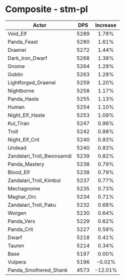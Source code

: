 # Composite - stm-pl
| Actor | DPS | Increase |
|---|:---:|:---:|
|Void_Elf|5289|1.78%|
|Panda_Feast|5280|1.61%|
|Draenei|5272|1.44%|
|Dark_Iron_Dwarf|5268|1.38%|
|Gnome|5264|1.29%|
|Goblin|5263|1.28%|
|Lightforged_Draenei|5259|1.20%|
|Nightborne|5258|1.17%|
|Panda_Haste|5255|1.13%|
|Human|5254|1.10%|
|Night_Elf_Haste|5253|1.09%|
|Kul_Tiran|5247|0.96%|
|Troll|5242|0.88%|
|Night_Elf_Crit|5240|0.83%|
|Undead|5240|0.83%|
|Zandalari_Troll_Bwonsamdi|5239|0.82%|
|Panda_Mastery|5238|0.79%|
|Blood_Elf|5238|0.79%|
|Zandalari_Troll_Kimbul|5237|0.77%|
|Mechagnome|5235|0.73%|
|Maghar_Orc|5234|0.71%|
|Zandalari_Troll_Paku|5232|0.68%|
|Worgen|5230|0.64%|
|Panda_Vers|5229|0.62%|
|Panda_Crit|5227|0.59%|
|Dwarf|5218|0.41%|
|Tauren|5214|0.34%|
|Base|5197|0.00%|
|Vulpera|5196|-0.02%|
|Panda_Smothered_Shank|4573|-12.01%|

